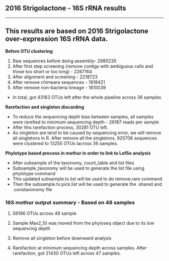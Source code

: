 
##                                     2016 Strigolactone - 16S rRNA results
  
 
---
 This results are based on 2016 Strigolactone over-expression 16S rRNA data.
---

**Before OTU clustering**

1. Raw sequences before doing assembly- 2985235
2. After first step screening (remove contigs with ambiguous calls and those too short or too long) - 2267164
3. After alignment and screening - 2218723
4. After remove chimeara sequences - 1818421
5. After remove non-bacteria lineage - 1810039 

* In total, got 43163 OTUs left after the whole pipeline across 36 samples


**Rarefaction and singleton discarding**

* To reduce the sequencing depth bias between samples, all samples were rarefied to minimum sequencing depth - 26187 reads per sample
* After this rarefaction process, 30281 OTU left.
* As singleton are tend to be caused by sequencing error, we will remove all singletons in R. After remove all the singletons, 925706 sequences were clustered to 13255 OTUs lacross 36 samples.

**Phylotype based process in mothur in order to link to LefSe analysis**

* After subsample of the taxonomy, count_table and list files
* Subsample_taxonomy will be used to generate the list file using phylotype command
* This updated subsample.tx.list will be used to do remove.rare command
* Then the subsample.tx.pick.list will be used to generate the .shared and .constaxonomy file


### 16S mothur output summary - Based on 48 samples

1. 59196 OTUs across 48 sample

2. Sample Max2_10 was moved from the phyloseq object due to its low sequencing depth

3. Remove all singleton before downward analysis

4. Rarefaction at minimum sequencing depth across samples.  After rarefaction, got 21430 OTUs left across 47 samples.

